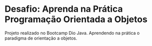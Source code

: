 <h1> Desafio: Aprenda na Prática Programação Orientada a Objetos</h1>

Projeto realizado no Bootcamp Dio Java. Aprendendo na prática o paradigma de orientação a objetos.  





